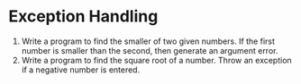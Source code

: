 # Exception Handling

1. Write a program to find the smaller of two given numbers. If the first number is smaller than the second, then generate an argument error.
2. Write a program to find the square root of a number. Throw an exception if a negative number is entered.
